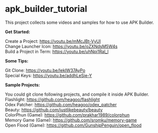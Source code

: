 # apk_builder_tutorial
This project collects some videos and samples for how to use APK Builder.

**Get Started:**
  
Create a Project:
https://youtu.be/mMcJBt-VyUI  
Change Launcher Icon:
https://youtu.be/oZXNdsM5W4s  
Build a Project in Term:
https://youtu.be/uhNpi1Ral_I

**Some Tips:**

Git Clone:
https://youtu.be/IekIW37AyPo  
Special Keys:
https://youtu.be/addhLeSie-Y  

**Sample Projects:**

You could git clone following projects, and compile it inside APK Builder.  
Flashlight:
https://github.com/heagoo/flashlight  
Odex Patcher:
https://github.com/heagoo/odex_patcher  
Beauty:
https://github.com/justlikebeauty/beauty  
ColorPhun (Game):
https://github.com/prakhar1989/colorphun  
Memory Game (Game):
https://github.com/sromku/memory-game  
Open Flood (Game):
https://github.com/GunshipPenguin/open_flood  
